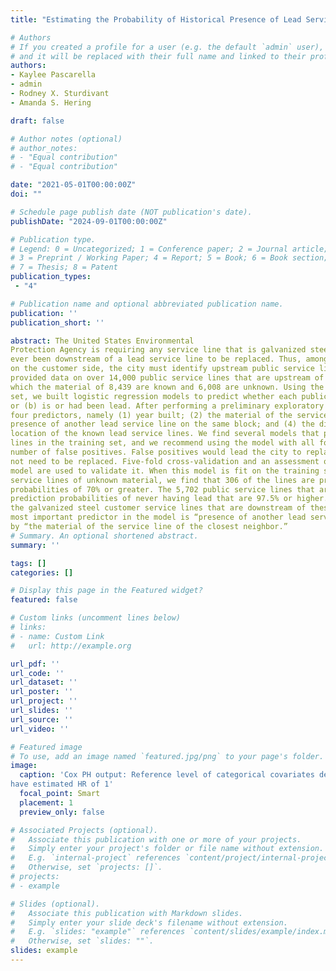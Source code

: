 ```yaml
---
title: "Estimating the Probability of Historical Presence of Lead Service Lines with Firth Logistic Regression."

# Authors
# If you created a profile for a user (e.g. the default `admin` user), write the username (folder name) here 
# and it will be replaced with their full name and linked to their profile.
authors:
- Kaylee Pascarella
- admin 
- Rodney X. Sturdivant
- Amanda S. Hering

draft: false

# Author notes (optional)
# author_notes:
# - "Equal contribution"
# - "Equal contribution"

date: "2021-05-01T00:00:00Z"
doi: ""

# Schedule page publish date (NOT publication's date).
publishDate: "2024-09-01T00:00:00Z"

# Publication type.
# Legend: 0 = Uncategorized; 1 = Conference paper; 2 = Journal article;
# 3 = Preprint / Working Paper; 4 = Report; 5 = Book; 6 = Book section;
# 7 = Thesis; 8 = Patent
publication_types: 
 - "4"

# Publication name and optional abbreviated publication name.
publication: ''
publication_short: ''

abstract: The United States Environmental
Protection Agency is requiring any service line that is galvanized steel on the customer side that is or has
ever been downstream of a lead service line to be replaced. Thus, among those galvanized steel service lines
on the customer side, the city must identify upstream public service lines that are or were ever lead. The city
provided data on over 14,000 public service lines that are upstream of galvanized steel customer lines, of
which the material of 8,439 are known and 6,008 are unknown. Using the 8,439 observations as the training
set, we built logistic regression models to predict whether each public service line either (a) was never lead
or (b) is or had been lead. After performing a preliminary exploratory analysis, models were fit with up to
four predictors, namely (1) year built; (2) the material of the service line of the closest neighbor; (3) the
presence of another lead service line on the same block; and (4) the distance of the service line to the average
location of the known lead service lines. We find several models that perfectly predict the known lead service
lines in the training set, and we recommend using the model with all four predictors in it that also has a low
number of false positives. False positives would lead the city to replace a customer service line that does
not need to be replaced. Five-fold cross-validation and an assessment of the probabilities produced by the
model are used to validate it. When this model is fit on the training set and used to predict the 6,008 public
service lines of unknown material, we find that 306 of the lines are predicted to have lead with prediction
probabilities of 70% or greater. The 5,702 public service lines that are not predicted to not have lead have
prediction probabilities of never having lead that are 97.5% or higher. Thus, the city only needs to replace
the galvanized steel customer service lines that are downstream of these 306 public service lines. We find the
most important predictor in the model is “presence of another lead service line on the same block,” followed
by “the material of the service line of the closest neighbor.”
# Summary. An optional shortened abstract.
summary: ''

tags: []
categories: []

# Display this page in the Featured widget?
featured: false

# Custom links (uncomment lines below)
# links:
# - name: Custom Link
#   url: http://example.org

url_pdf: ''
url_code: ''
url_dataset: ''
url_poster: ''
url_project: ''
url_slides: ''
url_source: ''
url_video: ''

# Featured image
# To use, add an image named `featured.jpg/png` to your page's folder. 
image:
  caption: 'Cox PH output: Reference level of categorical covariates denoted reference and
have estimated HR of 1'
  focal_point: Smart
  placement: 1
  preview_only: false

# Associated Projects (optional).
#   Associate this publication with one or more of your projects.
#   Simply enter your project's folder or file name without extension.
#   E.g. `internal-project` references `content/project/internal-project/index.md`.
#   Otherwise, set `projects: []`.
# projects:
# - example

# Slides (optional).
#   Associate this publication with Markdown slides.
#   Simply enter your slide deck's filename without extension.
#   E.g. `slides: "example"` references `content/slides/example/index.md`.
#   Otherwise, set `slides: ""`.
slides: example
---
```


